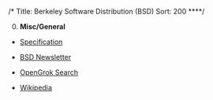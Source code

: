 /*
Title: Berkeley Software Distribution (BSD)
Sort: 200
****/

0. **Misc/General**

  * [Specification](https://www.freebsd.org/doc/en_US.ISO8859-1/books/design-44bsd/)

  * [BSD Newsletter](http://www.bsdnewsletter.com/)

  * [OpenGrok Search](http://bxr.su/)

  * [Wikipedia](https://en.wikipedia.org/wiki/Berkeley_Software_Distribution)
